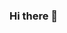 ### Hi there 👋

<!--
**Sebascascas/Sebascascas** is a ✨ _special_ ✨ repository because its `README.md` (this file) appears on your GitHub profile.

Here are some ideas to get you started:

- 🌱 Actualmente me encuentro aprendiendo desarrollo web - front end ...
- 🤔 Me interesa obtener información sobre fundamentos y bases de desarrollo para principiantes ...
- 📫 Mi correo es sebascore.pk@gmail.com o johan.castanoc@udea.edu.co
- ⚡ Fun fact: Soy ingeniero agropecuario, buscando aprender sobre desarrollo y programación para posiblemente aplicarlo al desarrollo rural agropecuario de Colombia.
-->
